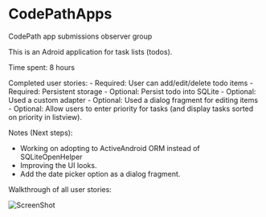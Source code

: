 # CodePathApps
CodePath app submissions observer group

This is an Adroid application for task lists (todos). 

Time spent: 8 hours 

Completed user stories:
    - Required: User can add/edit/delete todo items
    - Required: Persistent storage 
    - Optional: Persist todo into SQLite
    - Optional: Used a custom adapter
    - Optional: Used a dialog fragment for editing items
    - Optional: Allow users to enter priority for tasks (and display tasks sorted on priority in listview).

Notes (Next steps):
   - Working on adopting to ActiveAndroid ORM instead of SQLiteOpenHelper
   - Improving the UI looks.
   - Add the date picker option as a dialog fragment.

Walkthrough of all user stories:

![ScreenShot](https://raw.github.com/bchandramouli/CodePathApps/master/codepathApp_todo.gif)
